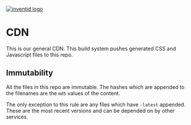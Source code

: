 [![inventid logo](https://cdn.inventid.nl/assets/logo-horizontally-ba8ae38ab1f53863fa4e99b977eaa1c7.png)](http://opensource.inventid.nl)

# CDN

This is our general CDN.
This build system pushes generated CSS and Javascript files to this repo.

## Immutability

All the files in this repo are immutable.
The hashes which are appended to the filenames are the `md5` values of the content.

The only exception to this rule are any files which have `-latest` appended.
These are the most recent versions and can be depended on by other services.
